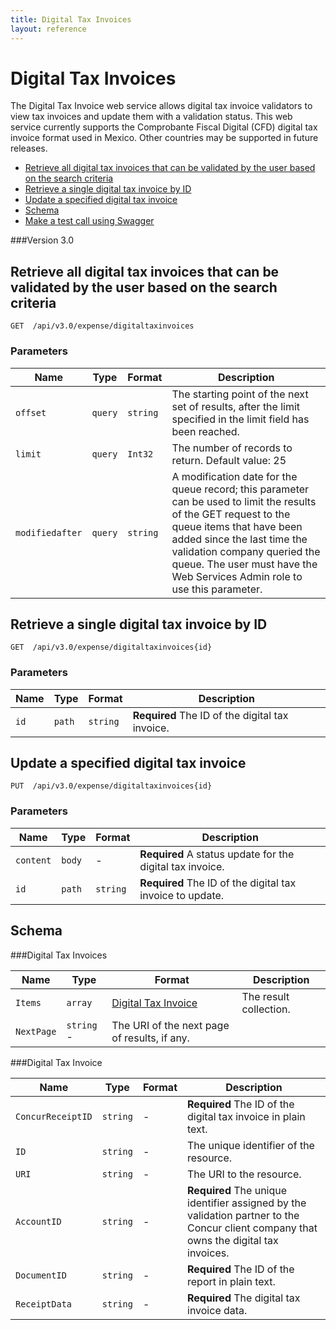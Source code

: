 ```yaml
---
title: Digital Tax Invoices
layout: reference
---
```


# Digital Tax Invoices

The Digital Tax Invoice web service allows digital tax invoice validators to view tax invoices and update them with a validation status. This web service currently supports the Comprobante Fiscal Digital (CFD) digital tax invoice format used in Mexico. Other countries may be supported in future releases.

* [Retrieve all digital tax invoices that can be validated by the user based on the search criteria](#get)
* [Retrieve a single digital tax invoice by ID](#getID)
* [Update a specified digital tax invoice](#put)
* [Schema](#schema)
* [Make a test call using Swagger](https://www.concursolutions.com/api/docs/index.html#!/DigitalTaxInvoices)

###Version
3.0

## <a name="get"></a>Retrieve all digital tax invoices that can be validated by the user based on the search criteria

    GET  /api/v3.0/expense/digitaltaxinvoices

        
### Parameters

|Name | Type | Format | Description
|-----|------|--------|------------			
|`offset`	|	`query`	|	`string`	|	The starting point of the next set of results, after the limit specified in the limit field has been reached.
|`limit`	|	`query`	|	`Int32`	|	The number of records to return. Default value: 25
|`modifiedafter`	|	`query`	|	`string`	|	A modification date for the queue record; this parameter can be used to limit the results of the GET request to the queue items that have been added since the last time the validation company queried the queue. The user must have the Web Services Admin role to use this parameter.


## <a name="getID"></a>Retrieve a single digital tax invoice by ID

    GET  /api/v3.0/expense/digitaltaxinvoices{id}


### Parameters

|Name | Type | Format | Description
|-----|------|--------|------------
|`id`	|	`path`	|	`string`	|	**Required** The ID of the digital tax invoice.


## <a name="put"></a>Update a specified digital tax invoice

    PUT  /api/v3.0/expense/digitaltaxinvoices{id}


### Parameters

|Name | Type | Format | Description
|-----|------|--------|------------
|`content`	|	`body`	|	-	|	**Required** A status update for the digital tax invoice.
|`id`	|	`path`	|	`string`	|	**Required** The ID of the digital tax invoice to update.


## <a name="schema"></a>Schema


###<a name="digitaltaxinvoices"></a>Digital Tax Invoices

|Name | Type | Format | Description
|-----|------|--------|------------
|`Items`	|	`array`	|[Digital Tax Invoice](#digitaltaxinvoice)	|	The result collection.
|`NextPage`	|	`string`	-	|	The URI of the next page of results, if any.


###<a name="digitaltaxinvoice"></a>Digital Tax Invoice

|Name | Type | Format | Description
|-----|------|--------|------------
|`ConcurReceiptID`	|	`string`|	-	|	**Required** The ID of the digital tax invoice in plain text.
|`ID`	|	`string`|	-	|	The unique identifier of the resource.
|`URI`	|	`string`|	-	|	The URI to the resource.
|`AccountID`	|	`string`|	-	|	**Required** The unique identifier assigned by the validation partner to the Concur client company that owns the digital tax invoices.
|`DocumentID`	|	`string`	|-	|	**Required** The ID of the report in plain text.
|`ReceiptData`	|	`string`|	-	|	**Required** The digital tax invoice data.


